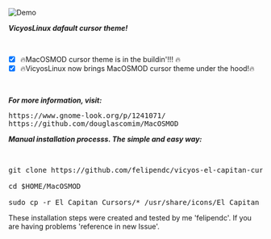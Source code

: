 ![Demo](https://i.imgur.com/CXNK87Y.png)<br />


***VicyosLinux dafault cursor theme!***

<br>

- [x] :fire:MacOSMOD cursor theme is in the buildin'!!! :fire:<br />
- [x] :fire:VicyosLinux now brings MacOSMOD cursor theme under the hood!:fire:<br />

<br>

***For more information, visit:***



<pre>
https://www.gnome-look.org/p/1241071/
https://github.com/douglascomim/MacOSMOD
</pre>


***Manual installation processs. The simple and easy way:***

<br>

<pre>
git clone https://github.com/felipendc/vicyos-el-capitan-cursors-mod -b master $HOME/MacOSMOD

cd $HOME/MacOSMOD

sudo cp -r El_Capitan_Cursors/* /usr/share/icons/El_Capitan_Cursors
</pre>


These installation steps were created and tested by me 'felipendc'. 
If you are having problems 'reference in new Issue'.

